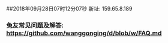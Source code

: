 ##2018年09月28日07时12分07秒 新址: 159.65.8.189
### 兔友常见问题及解答: https://github.com/wanggonging/d/blob/w/FAQ.md
